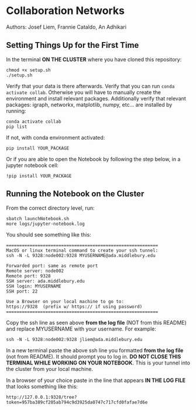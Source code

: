 # Collaboration Networks

Authors: Josef Liem, Frannie Cataldo, An Adhikari

## Setting Things Up for the First Time

In the terminal **ON THE CLUSTER** where you have cloned this repository:
```
chmod +x setup.sh
./setup.sh
```

Verify that your data is there afterwards. Verify that you can run `conda activate collab`. Otherwise you
will have to manually create the environment and install relevant packages.
Additionally verify that relevant packages: igraph, networkx, matplotlib, numpy, etc... are installed by running:
```
conda activate collab
pip list
```

If not, with conda environment activated:
```
pip install YOUR_PACKAGE
```
Or if you are able to open the Notebook by following the step below, in a jupyter notebook cell:
```
!pip install YOUR_PACKAGE
```

## Running the Notebook on the Cluster

From the correct directory level, run:
```
sbatch launchNotebook.sh
more logs/jupyter-notebook.log
```

You should see something like this:
```
==========================================================
MacOS or linux terminal command to create your ssh tunnel:
ssh -N -L 9328:node002:9328 MYUSERNAME@ada.middlebury.edu

Forwarded port: same as remote port
Remote server: node002
Remote port: 9328
SSH server: ada.middlebury.edu
SSH login: MYUSERNAME
SSH port: 22

Use a Browser on your local machine to go to:
https://9328  (prefix w/ https:// if using password)
==========================================================
```

Copy the ssh line as seen above **from the log file** (NOT from this README) and replace MYUSERNAME with your username. For example:
```
ssh -N -L 9328:node002:9328 jliem@ada.middlebury.edu
```

In a new terminal paste the above ssh line you formatted **from the log file** (not from README). It should prompt you to log in. **DO NOT CLOSE THIS TERMINAL WHILE WORKING ON YOUR NOTEBOOK**. This is your tunnel into the cluster from your local machine.

In a browser of your choice paste in the line that appears **IN THE LOG FILE** that looks something like this:
```
http://127.0.0.1:9328/tree?token=957ba389cf205ab794c9d3925da0747c717cfd0fafae7d6e
```

